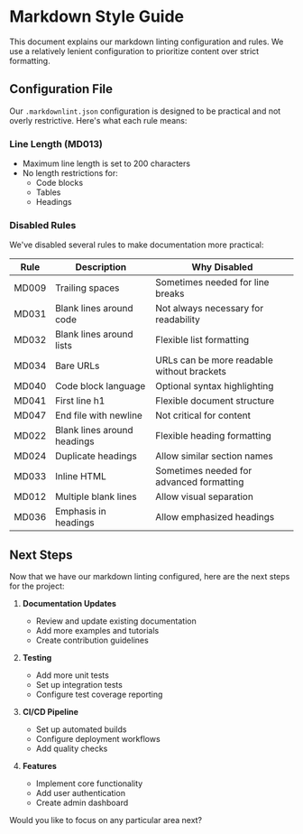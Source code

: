 # Markdown Style Guide

This document explains our markdown linting configuration and rules. We use a relatively lenient configuration to prioritize content over strict formatting.

## Configuration File

Our `.markdownlint.json` configuration is designed to be practical and not overly restrictive. Here's what each rule means:

### Line Length (MD013)

- Maximum line length is set to 200 characters
- No length restrictions for:
  - Code blocks
  - Tables
  - Headings

### Disabled Rules

We've disabled several rules to make documentation more practical:

| Rule  | Description                 | Why Disabled                               |
| ----- | --------------------------- | ------------------------------------------ |
| MD009 | Trailing spaces             | Sometimes needed for line breaks           |
| MD031 | Blank lines around code     | Not always necessary for readability       |
| MD032 | Blank lines around lists    | Flexible list formatting                   |
| MD034 | Bare URLs                   | URLs can be more readable without brackets |
| MD040 | Code block language         | Optional syntax highlighting               |
| MD041 | First line h1               | Flexible document structure                |
| MD047 | End file with newline       | Not critical for content                   |
| MD022 | Blank lines around headings | Flexible heading formatting                |
| MD024 | Duplicate headings          | Allow similar section names                |
| MD033 | Inline HTML                 | Sometimes needed for advanced formatting   |
| MD012 | Multiple blank lines        | Allow visual separation                    |
| MD036 | Emphasis in headings        | Allow emphasized headings                  |

## Next Steps

Now that we have our markdown linting configured, here are the next steps for the project:

1. **Documentation Updates**

   - Review and update existing documentation
   - Add more examples and tutorials
   - Create contribution guidelines

2. **Testing**

   - Add more unit tests
   - Set up integration tests
   - Configure test coverage reporting

3. **CI/CD Pipeline**

   - Set up automated builds
   - Configure deployment workflows
   - Add quality checks

4. **Features**
   - Implement core functionality
   - Add user authentication
   - Create admin dashboard

Would you like to focus on any particular area next?
